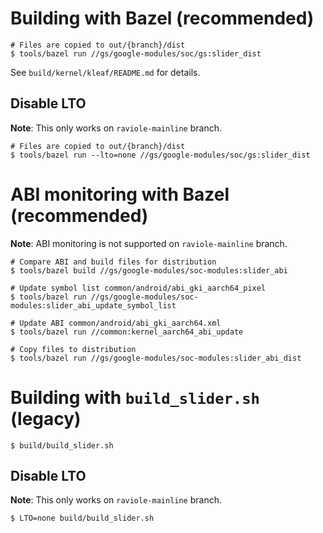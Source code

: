 # Building with Bazel (recommended)

```shell
# Files are copied to out/{branch}/dist
$ tools/bazel run //gs/google-modules/soc/gs:slider_dist
```

See `build/kernel/kleaf/README.md` for details.

## Disable LTO

**Note**: This only works on `raviole-mainline` branch.

```shell
# Files are copied to out/{branch}/dist
$ tools/bazel run --lto=none //gs/google-modules/soc/gs:slider_dist
```

# ABI monitoring with Bazel (recommended)

**Note**: ABI monitoring is not supported on `raviole-mainline` branch.

```shell
# Compare ABI and build files for distribution
$ tools/bazel build //gs/google-modules/soc-modules:slider_abi

# Update symbol list common/android/abi_gki_aarch64_pixel
$ tools/bazel run //gs/google-modules/soc-modules:slider_abi_update_symbol_list

# Update ABI common/android/abi_gki_aarch64.xml
$ tools/bazel run //common:kernel_aarch64_abi_update

# Copy files to distribution
$ tools/bazel run //gs/google-modules/soc-modules:slider_abi_dist
```

# Building with `build_slider.sh` (legacy)

```shell
$ build/build_slider.sh
```

## Disable LTO

**Note**: This only works on `raviole-mainline` branch.

```shell
$ LTO=none build/build_slider.sh
```
